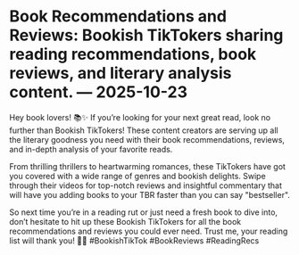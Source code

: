 # Book Recommendations and Reviews: Bookish TikTokers sharing reading recommendations, book reviews, and literary analysis content. — 2025-10-23

Hey book lovers! 📚✨ If you’re looking for your next great read, look no further than Bookish TikTokers! These content creators are serving up all the literary goodness you need with their book recommendations, reviews, and in-depth analysis of your favorite reads.

From thrilling thrillers to heartwarming romances, these TikTokers have got you covered with a wide range of genres and bookish delights. Swipe through their videos for top-notch reviews and insightful commentary that will have you adding books to your TBR faster than you can say "bestseller".

So next time you’re in a reading rut or just need a fresh book to dive into, don’t hesitate to hit up these Bookish TikTokers for all the book recommendations and reviews you could ever need. Trust me, your reading list will thank you! 📖💫 #BookishTikTok #BookReviews #ReadingRecs